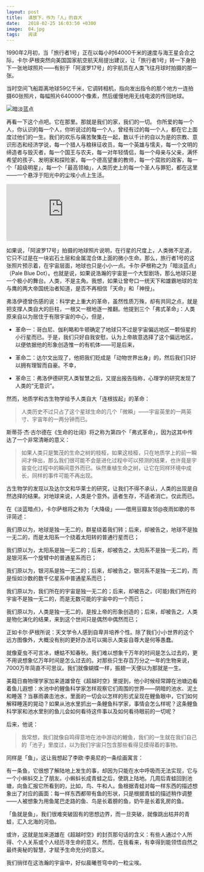 ```yaml
---
layout: post
title:  请放下，作为「人」的自大
date:   2018-02-25 16:03:50 +0300
image:  04.jpg
tags:   阅读
---
```


1990年2月初，当「旅行者1号」正在以每小时64000千米的速度与海王星会合之际，卡尔·萨根突然向美国国家航空航天局提出建议，让「旅行者1号」转一下身拍下一张地球照片——有别于「阿波罗17号」的宇航员在人类飞往月球时拍摄的那一张。

当时空间飞船距离地球59亿千米，它调转相机，指向发出指令的那个地方一连拍摄60张照片，每幅照片640000个像素，然后缓慢地用无线电波的传回地球。

![暗淡蓝点](https://i.loli.net/2019/12/15/KcoUdgX8Te94DuZ.jpg)

再看一下这个点吧。它在那里。那就是我们的家，我们的一切。 你所爱的每一个人，你认识的每一个人，你听说过的每一个人，曾经有过的每一个人，都在它上面度过他们的一生。我们的欢乐与痛苦聚集在一起，数以千计的自以为是的宗教、意识形态和经济学说，每一个猎人与粮秣征收员，每一个英雄与懦夫，每一个文明的缔造者与毁灭者，每一个国王与农夫，每一对年轻情侣，每一个母亲与父亲，满怀希望的孩子、发明家和探险家，每一个德高望重的教师，每一个腐败的政客，每一个「超级明星」，每一个「最高领袖」，人类历史上的每一个圣人与罪犯，都在这里——一个悬浮于阳光中的尘埃小点上生活。

<iframe frameborder="0" src="https://v.qq.com/txp/iframe/player.html?vid=g03793uwzfn" allowFullScreen="true"></iframe>

如果说，「阿波罗17号」拍摄的地球照片说明，在行星的尺度上，人类微不足道，它只不过是在一块岩石土层和金属混合体上面的微小生命。那么，旅行者1号的这张照片预示着，在宇宙层面，地球也只是小小一点。卡尔·萨根称之为「暗淡蓝点」（Pale Blue Dot）。也就是说，如果说浩瀚的宇宙是一个大型剧场，那么地球只是一个极小的舞台。人类，不是主角。我想，如果让曾夸口一统天下和雄霸地球的龙与鹰的两大帝国统治者知道，是否不再相信「天命」和「神授」。

弗洛伊德曾伤感的说：科学史上重大的革命，虽然性质万殊，却有共同之点，就是把支撑人类自大的巨柱，一根又一根地逐一推翻。他提到三个「弗式革命」：人类原来自以为居住于有限宇宙的中心，但是，

- 革命一：哥白尼、伽利略和牛顿确定了地球只不过是宇宙偏远地区一颗恒星的小行星而已。于是，我们只好自我安慰，认为上帝故意选择了这个偏远地区，以便依据他的形象创造惟一的有机体——可是后来，

- 革命二：达尔文出现了，他把我们贬成是「动物世界出身」的，然后我们只好以拥有理智而自豪。不幸，

- 革命三：弗洛伊德研究人类智慧之后，又提出报告指称，心理学的研究发现了人类的“无意识”。

然而，地质学和古生物学给予人类自大「连根拔起」的革命：

> 人类历史不过只占了这个星球生命的几个「微瞬」——宇宙英里的一两英寸、宇宙年的一两分钟而已。

斯蒂芬·杰·古尔德在《生命的壮阔》将之称为第四个「弗式革命」，因为这其中传达了一个非常清晰的意义：

> 如果人类只是繁茂的生命之树的枝桠，如果这枝桠，只在地质学上的前一瞬间才伸出，那么我们很可能不会是进化过程中可以预测的结果，也许竟是宇宙变化过程中的瞬间意外而已。纵然重植生命之树，让它在同样环境中成长，同样的事件可能不再出现。

古生物学的发现以及达尔文和华莱士的研究，让我们不得不承认，人类的出现是自然选择的结果。对地球来说，人类是个意外。适者生存，不适者消亡。仅此而已。

在《淡蓝暗点》，卡尔萨根将之称为「大降级」——借用豆瓣友邻@夜雨如歌的书评简述：

   我们原以为，地球是独一无二的，群星绕着我们转；后来，却被告之，地球不是独一无二的，而是太阳系一个绕着太阳转的普通行星而已；

   我们原以为，太阳系是独一无二的；后来，却被告之，太阳系不是独一无二的，而是银河系一个旋臂中的普通星系而已；

   我们原以为，银河系是独一无二的；后来，却被告之，银河系不是独一无二的，而是恒如沙数的数千亿星系中普通星系而已；

   我们原以为，我们所在的宇宙是独一无二的；后来，却被告之，(可能)我们所在的宇宙不是独一无二的，而是无数可能的宇宙中的一个而已；

   我们原以为，人类是独一无二的，是按上帝的形象创造的；后来，却被告之，人类是物化演化的结果，来到这个世间只是偶然中偶然而已；

正如卡尔·萨根所说：天文学令人感到自卑并培养个性。除了我们小小世界的这个远方图像外，大概没有别的更好办法可以揭示人类妄自尊大是何等愚蠢。

就像夏虫不可言冰，蟪蛄不知春秋。我们难以想象千万年的时间是怎么过去的，更不用说想象亿万年时间是怎么过去的。对那些只生存百万分之一年的生物来说，7000万年简直不可思议。我们就像蝴蝶一样，振翅一天便以为那就是一生。

美籍日裔物理学家加来道雄曾在《超越时空》里提到，他小时候经常蹲在池塘边看着鱼儿遐想：水池中的鲤鱼科学家怎样观察它们周围的世界——阴暗的池水、泥土和睡莲？当暴雨袭击池水，里面的一切会以怎样的形式呈现在鲤鱼眼中，它们如何解释睡莲的晃动？如果从池水里抓出一条鲤鱼科学家，事情会怎么样呢？这条鲤鱼科学家和池水里别的鱼儿会如何看待这件事以及如何看待眼前的一切呢？

后来，他说：

> 我常想，我们就像自鸣得意地在池中游动的鯉鱼，我们的一生就在我们自己的「池子」里度过，以为我们宇宙只包含那些看得见摸得着的事物。

同样是「鱼」，这让我想起了李欧·李奥尼的一条绘画寓言：

有一条鱼，它很想了解陆地上发生的事，却因为只能在水中呼吸而无法实现，它与一个小蝌蚪交上了朋友。小蝌蚪长成青蛙之后，使跳上陆地。几周后青蛙回到池塘，向鱼汇报它所看到的，比如，鸟、牛和人。鱼根据青蛙对每一样东西的描述想象出了对应的画面：每一样东西都带有鱼的形状，只是根据青蛙的描述稍作调整——人被想象为用鱼尾巴走路的鱼、鸟是长着膀的鱼，奶牛是长着乳房的鱼。

「鱼就是鱼」，我们很难突破固有的思想边界，而一旦突破，就像跳出枯井的青蛙，汇入北海的河伯。

或许，这就是加来道雄在《超越时空》的封页那句话的含义：有些人通过个人所得、个人关系或个人经历寻生命的意义。然而，在我看来，有幸得到能领悟自然之最终奥秘的智慧，才赋予生命充分的意义。

我们徜徉在这浩瀚的宇宙中，好似晨曦苍穹中的一粒尘埃。

